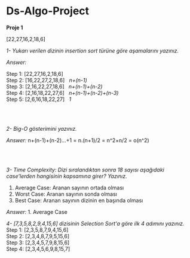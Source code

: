 # Ds-Algo-Project


**Proje 1**

[22,27,16,2,18,6]

*1- Yukarı verilen dizinin insertion sort türüne göre aşamalarını yazınız.*

 *Answer:*

   Step 1: [22,27,16,2,18,6] <br>
   Step 2: [16,22,27,2,18,6] &nbsp; *n+(n-1)* <br>
   Step 3: [2,16,22,27,18,6] &nbsp; *n+(n-1)+(n-2)*<br>
   Step 4: [2,16,18,22,27,6] &nbsp; *n+(n-1)+(n-2)+(n-3)*<br>
   Step 5: [2,6,16,18,22,27] &nbsp; *1* <br>


<br>
<br>

*2- Big-O gösterimini yazınız.*

*Answer:* n+(n-1)+(n-2)...+1 = n.(n+1)/2 = n^2+n/2 = o(n^2)

<br>
<br>

*3- Time Complexity: Dizi sıralandıktan sonra 18 sayısı aşağıdaki case'lerden hangisinin kapsamına girer? Yazınız.*

1. Average Case: Aranan sayının ortada olması
2. Worst Case: Aranan sayının sonda olması
3. Best Case: Aranan sayının dizinin en başında olması

*Answer:* 1. Average Case

*4- [7,3,5,8,2,9,4,15,6] dizisinin Selection Sort'a göre ilk 4 adımını yazınız.*
    Step 1: [2,3,5,8,7,9,4,15,6] <br>
    Step 2: [2,3,4,8,7,9,5,15,6] <br>
    Step 3: [2,3,4,5,7,9,8,15,6] <br>
    Step 4: [2,3,4,5,6,9,8,15,7] <br>
    